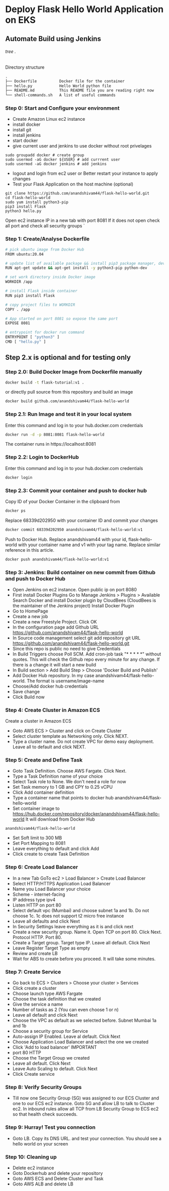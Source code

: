 # Deploy Flask Hello World Application on EKS
## Automate Build using Jenkins

###### tree . 
Directory structure
```markdown
.
├── Dockerfile          Docker file for the container
├── hello.py            Hello World python file
├── README.md           This README file you are reading right now
└── shell-commands.sh   A list of useful commands
```
### Step 0: Start and Configure your environment
 - Create Amazon Linux ec2 instance
 - install docker
 - install git
 - install jenkins
 - start docker
 - give current user and jenkins to use docker without root privelages
```shell
sudo groupadd docker # create group
sudo usermod -aG docker ${USER} # add currrent user
sudo usermod -aG docker jenkins # add jenkins
```
 - logout and login from ec2 user or Better restart your instance to apply changes
 - Test your Flask Application on the host machine (optional)
```shell
git clone https://github.com/anandshivam44/flask-hello-world.git
cd flask-hello-world
sudo yum install python3-pip
pip3 install Flask
python3 hello.py
```
Open ec2 instance IP in a new tab with port 8081 
If it does not open check all port and check all security groups
  `
### Step 1: Create/Analyse Dockerfile
```bash
# pick ubuntu image from Docker Hub
FROM ubuntu:20.04

# update list of available package && install pip3 package manager, dev essentials
RUN apt-get update && apt-get install -y python3-pip python-dev

# set work directory inside Docker image
WORKDIR /app

# install Flask inside container
RUN pip3 install Flask

# copy project files to WORKDIR
COPY . /app

# App started on port 8081 so expose the same port
EXPOSE 8081

# entrypoint for docker run command
ENTRYPOINT [ "python3" ]
CMD [ "hello.py" ]
```
## Step 2.x is optional and for testing only
### Step 2.0: Build Docker Image from Dockerfile manually
```bash
docker build -t flask-tutorial:v1 .
```
or directly pull source from this repository and build an image
```bash
docker build github.com/anandshivam44/flask-hello-world
```
### Step 2.1: Run Image and test it in your local system 

Enter this command and log in to your hub.docker.com credentials
```bash
docker run -d -p 8081:8081 flask-hello-world
```
The container runs in https://localhost:8081



### Step 2.2: Login to DockerHub
Enter this command and log in to your hub.docker.com credentials

```bash
docker login
```
### Step 2.3: Commit your container and push to docker hub

Copy ID of your Docker Container in the clipboard from
```bash
docker ps
```
Replace 68339d202950 with your container ID and commit your changes
```bash
docker commit 68339d202950 anandshivam44/flask-hello-world:v1
```
Push to Docker Hub. Replace anandshivam44 with your id, flask-hello-world with your container name and v1 with your tag name. Replace similar reference in this article.
```bash
docker push anandshivam44/flask-hello-world:v1
```
### Step 3: Jenkins: Build container on new commit from Github and push to Docker Hub
 - Open Jenkins on ec2 instance. Open public ip on port 8080
 - First install Docker Plugins 
  Go to Manage Jenkins > Plugins >  Available
  Search Docker and install Docker plugin by CloudBees (CloudBees is the maintainer of the Jenkins project) 
  Install Docker Plugin
 - Go to HomePage 
 - Create a new job
 - Create a new Freestyle Project. Click OK
 - In the configuration page add Github URL https://github.com/anandshivam44/flask-hello-world
 - In Source code management select git add repository git URL https://github.com/anandshivam44/flask-hello-world.git
 - Since this repo is public no need to give Credentials
 - In Build Triggers choose Poll SCM. Add cron-job task "* * * * *" without quotes. This will check the Github repo every minute for any change. If there is a change it will start a new build 
 - In Build section > Add Build Step > Choose 'Docker Build and Publish'
 - Add Docker Hub repository. In my case anandshivam44/flask-hello-world. The format is username/image-name
 - Choose/Add docker hub credentials
 - Save change
 - Click Build now
### Step 4: Create Cluster in Amazon ECS
Create a cluster in Amazon ECS
 - Goto AWS ECS > Cluster and click on Create Cluster
 - Select cluster template as Networking only. Click NEXT.
 - Type a cluster name. Do not create VPC for demo easy deployment. Leave all to default and click NEXT.
### Step 5: Create and Define Task
 - Goto Task Definition. Choose AWS Fargate. Click Next.
 - Type a Task Definition name of your choice
 - Select Task role to None. We don't need a role for now
 - Set Task memory to 1 GB and CPY to 0.25 vCPU
 - Click Add container definition
 - Type a container name that points to docker hub anandshivam44/flask-hello-world
 - Set container image to https://hub.docker.com/repository/docker/anandshivam44/flask-hello-world  It will download from Docker Hub
  ```shell
anandshivam44/flask-hello-world
  ```
 - Set Soft limit to 300 MB
 - Set Port Mapping to 8081
 - Leave everything to default and click Add
 - Click create to create Task Definition

### Step 6: Create Load Balancer
 - In a new Tab GoTo  ec2 > Load Balancer > Create Load Balancer
 - Select HTTP/HTTPS Application Load Balancer
 - Name you Load Balancer your choice
 - Scheme - internet-facing
 - IP address type ipv4
 - Listen HTTP on port 80
 - Select default vpc (Mumbai) and choose subnet 1a and 1b. Do not choose 1c. 1c does not support t2 micro free instance
 - Leave all defaults and click Next
 - In Security Settings leave everything as it is and click next
 - Create a new security group. Name it. Open TCP on port 80. Click Next. Protocol HTTP. Port 80.
 - Create a Target group. Target type IP. Leave all default. Click Next
 - Leave Register Target Type as empty
 - Review and create LB
 - Wait for ABS to create before you proceed. It will take some minutes.
### Step 7: Create Service
 - Go back to ECS > Clusters > Choose your cluster > Services
 - Click create a cluster
 - Choose launch type AWS Fargate
 - Choose the task definition that we created
 - Give the service a name
 - Number of tasks as 2 (You can even choose 1 or n)
 - Leave all default and click Next
 - Choose the VPC as default as we selected before. Subnet Mumbai 1a and 1b
 - Choose a security group for Service
 - Auto-assign IP Enabled. Leave al default. Click Next
 - Choose Application Load Balancer and select the one we created
 - Click 'Add to load balancer' IMPORTANT
 - port 80 HTTP
 - Choose the Target Group we created
 - Leave all default. Click Next
 - Leave Auto Scaling to default. Click Next
 - Click Create service
### Step 8: Verify Security Groups
 - Till now one Security Group (SG) was assigned to our ECS Cluster and one to our ECS ec2 instance. Goto SG and allow LB to talk to Cluster ec2. In inbound rules allow all TCP from LB Security Group to ECS ec2 so that health check succeeds.
### Step 9: Hurray! Test you connection
 - Goto LB. Copy its DNS URL. and test your connection. You should see a hello world on your screen
### Step 10: Cleaning up
 - Delete ec2 instance
 - Goto Dockerhub and delete your repository
 - Goto AWS ECS and Delete Cluster and Task
 - Goto AWS ALB and delete LB

